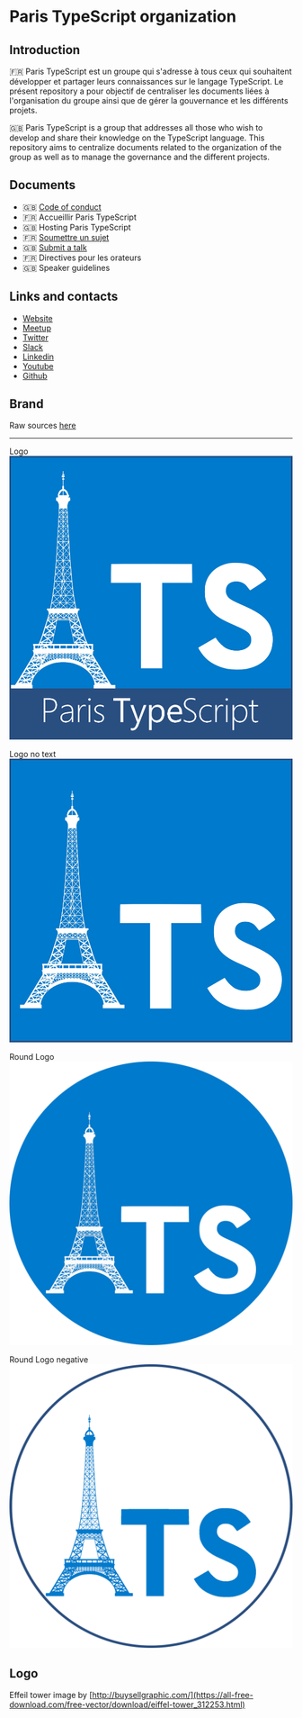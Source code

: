 # Paris TypeScript organization

## Introduction
🇫🇷
Paris TypeScript est un groupe qui s'adresse à tous ceux qui souhaitent développer et partager leurs connaissances sur le langage TypeScript. Le présent repository a pour objectif de centraliser les documents liées à l'organisation du groupe ainsi que de gérer la gouvernance et les différents projets.

🇬🇧
Paris TypeScript is a group that addresses all those who wish to develop and share their knowledge on the TypeScript language. This repository aims to centralize documents related to the organization of the group as well as to manage the governance and the different projects.

## Documents
- 🇬🇧 [Code of conduct](https://github.com/ParisTypeScript/organization/blob/main/docs/CODE_OF_CONDUCT.md)
- 🇫🇷 Accueillir Paris TypeScript
- 🇬🇧 Hosting Paris TypeScript
- 🇫🇷 [Soumettre un sujet](https://github.com/ParisTypeScript/talks/issues/new?template=talk.md)
- 🇬🇧 [Submit a talk](https://github.com/ParisTypeScript/talks/issues/new?template=talk-en.md)
- 🇫🇷 Directives pour les orateurs
- 🇬🇧 Speaker guidelines

## Links and contacts
- [Website](https://typescript.paris)
- [Meetup](https://www.meetup.com/Paris-Typescript/)
- [Twitter](https://twitter.com/ParisTypeScript)
- [Slack](https://join.slack.com/t/typescript-paris/shared_invite/zt-4d4kroc7-4KnJfeIshMjJh4PlZZQVRg)
- [Linkedin](https://www.linkedin.com/company/paris-typescript/)
- [Youtube](https://www.youtube.com/channel/UCoV7eLpMyIW1FSXwjk3nqIQ)
- [Github](https://github.com/ParisTypeScript)

## Brand

Raw sources [here](img/)

<hr>

Logo
![logo](img/logo.png)

Logo no text
![logo](img/logo-no-text.png)

Round Logo
![round-logo](img/logo-round.png)

Round Logo negative
![round-logo-negative](img/logo-round-negative.png)

## Logo

Effeil tower image by [http://buysellgraphic.com/](https://all-free-download.com/free-vector/download/eiffel-tower_312253.html)
